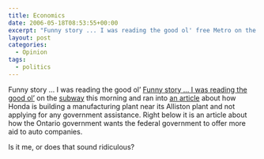 ```yaml
---
title: Economics
date: 2006-05-18T08:53:55+00:00
excerpt: "Funny story ... I was reading the good ol' free Metro on the subway this morning and ran into an article about how"
layout: post
categories:
  - Opinion
tags:
  - politics
---
```

Funny story &#8230; I was reading the good ol&#8217; [Funny story &#8230; I was reading the good ol&#8217;](http://www.metronews.ca/) on the [subway](http://www.ttc.ca/) this morning and ran into [an article](http://www.cbc.ca/news/canada/toronto/story/2006/05/17/to-honda20060517.html) about how Honda is building a manufacturing plant near its Alliston plant and not applying for any government assistance. Right below it is an article about how the Ontario government wants the federal government to offer more aid to auto companies.

Is it me, or does that sound ridiculous?